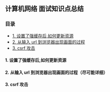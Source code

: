## 计算机网络 面试知识点总结

### 目录

- [1. 设置了强缓存后,如何更新资源](#1-设置了强缓存后如何更新资源)
- [2. 从输入 url 到浏览器出现画面的过程](#2-从输入url到浏览器出现画面的过程尽可能详细)
- [3. csrf 攻击](#3-csrf-攻击)

#### 1. 设置了强缓存后,如何更新资源

#### 2. 从输入 url 到浏览器出现画面的过程（尽可能详细）

#### 3. csrf 攻击
